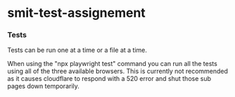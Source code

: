# smit-test-assignement

### Tests
Tests can be run one at a time or a file at a time.

When using the "npx playwright test" command you can run all the tests using all of the three available browsers. This is currently not recommended as it causes cloudflare to respond with a 520 error and shut those sub pages down temporarily.